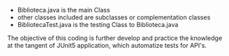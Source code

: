 - Biblioteca.java is the main Class
- other classes included are subclasses or complementation classes
- BibliotecaTest.java is the testing Class to Biblioteca.java

The objective of this coding is further develop and practice the knowledge at the tangent of JUnit5 application, which automatize tests for API's.

